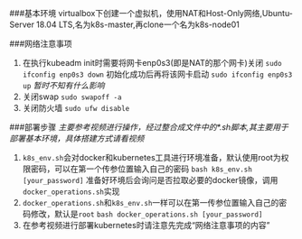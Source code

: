 ###基本环境
virtualbox下创建一个虚拟机，使用NAT和Host-Only网络,Ubuntu-Server 18.04 LTS,名为k8s-master,再clone一个名为k8s-node01

###网络注意事项
1. 在执行kubeadm init时需要将网卡enp0s3(即是NAT的那个网卡)关闭
	`sudo ifconfig enp0s3 down`
   初始化成功后再将该网卡启动
	`sudo ifconfig enp0s3 up`
   *暂时不知有什么影响*
2. 关闭swap
	`sudo swapoff -a`
3. 关闭防火墙
	`sudo ufw disable`

###部署步骤
 _主要参考视频[]()进行操作，经过整合成文件中的*.sh脚本,其主要用于部署基本环境，具体搭建方式请看视频_
1. `k8s_env.sh`会对docker和kubernetes工具进行环境准备，默认使用root为权限密码，可以在第一个传参位置输入自己的密码
	`bash k8s_env.sh [your_password]`
	准备好环境后会询问是否拉取必要的docker镜像，调用`docker_operations.sh`实现
2. `docker_operations.sh`和`k8s_env.sh`一样可以在第一传参位置输入自己的密码修改，默认是`root`
	`bash docker_operations.sh [your_password]`
3. 在参考视频进行部署kubernetes时请注意先完成“网络注意事项的内容”
